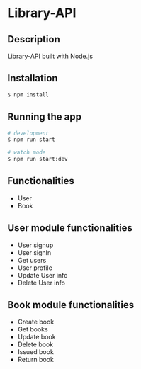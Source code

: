 # Library-API
## Description

Library-API built with Node.js

## Installation

```bash
$ npm install
```

## Running the app

```bash
# development
$ npm run start

# watch mode
$ npm run start:dev

```

## Functionalities
- User
- Book

## User module functionalities
- User signup
- User signIn
- Get users
- User profile
- Update User info
- Delete User info

## Book module functionalities
- Create book
- Get books
- Update book
- Delete book
- Issued book
- Return book



